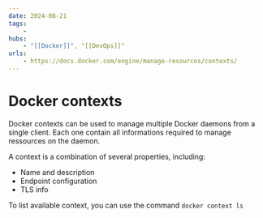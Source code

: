 ```yaml
---
date: 2024-08-21
tags:
    -
hubs:
    - "[[Docker]]", "[[DevOps]]"
urls:
    - https://docs.docker.com/engine/manage-resources/contexts/
---
```


# Docker contexts 

Docker contexts can be used to manage multiple Docker daemons from a single client.
Each one contain all informations required to manage ressources on the daemon.



A context is a combination of several properties, including:
- Name and description
- Endpoint configuration
- TLS info

To list available context, you can use the command ```docker context ls```

